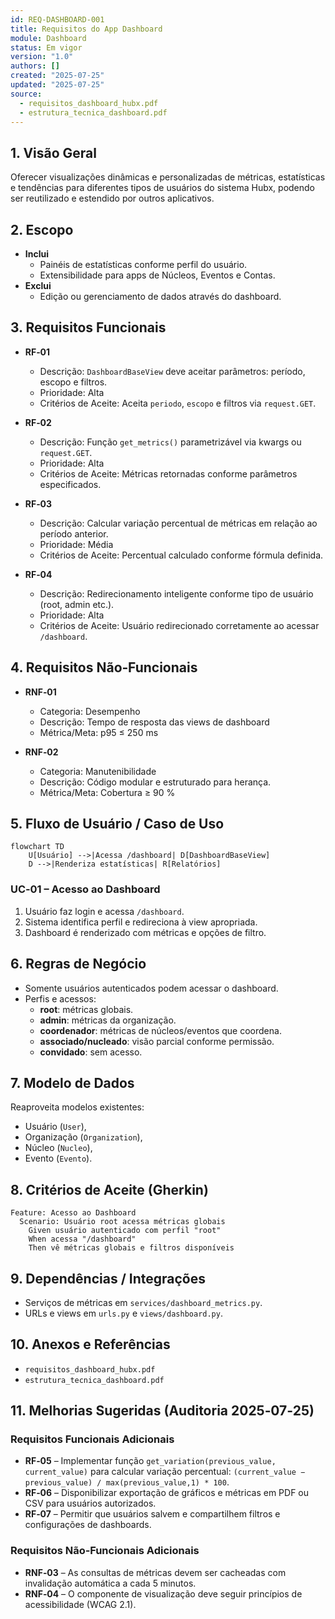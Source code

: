 ```yaml
---
id: REQ-DASHBOARD-001
title: Requisitos do App Dashboard
module: Dashboard
status: Em vigor
version: "1.0"
authors: []
created: "2025-07-25"
updated: "2025-07-25"
source:
  - requisitos_dashboard_hubx.pdf
  - estrutura_tecnica_dashboard.pdf
---
```


## 1. Visão Geral

Oferecer visualizações dinâmicas e personalizadas de métricas, estatísticas e tendências para diferentes tipos de usuários do sistema Hubx, podendo ser reutilizado e estendido por outros aplicativos.

## 2. Escopo
- **Inclui**  
  - Painéis de estatísticas conforme perfil do usuário.  
  - Extensibilidade para apps de Núcleos, Eventos e Contas.  
- **Exclui**  
  - Edição ou gerenciamento de dados através do dashboard.

## 3. Requisitos Funcionais

- **RF‑01**  
  - Descrição: `DashboardBaseView` deve aceitar parâmetros: período, escopo e filtros.  
  - Prioridade: Alta  
  - Critérios de Aceite: Aceita `periodo`, `escopo` e filtros via `request.GET`.  

- **RF‑02**  
  - Descrição: Função `get_metrics()` parametrizável via kwargs ou `request.GET`.  
  - Prioridade: Alta  
  - Critérios de Aceite: Métricas retornadas conforme parâmetros especificados.  

- **RF‑03**  
  - Descrição: Calcular variação percentual de métricas em relação ao período anterior.  
  - Prioridade: Média  
  - Critérios de Aceite: Percentual calculado conforme fórmula definida.  

- **RF‑04**  
  - Descrição: Redirecionamento inteligente conforme tipo de usuário (root, admin etc.).  
  - Prioridade: Alta  
  - Critérios de Aceite: Usuário redirecionado corretamente ao acessar `/dashboard`.  

## 4. Requisitos Não‑Funcionais

- **RNF‑01**  
  - Categoria: Desempenho  
  - Descrição: Tempo de resposta das views de dashboard  
  - Métrica/Meta: p95 ≤ 250 ms  

- **RNF‑02**  
  - Categoria: Manutenibilidade  
  - Descrição: Código modular e estruturado para herança.  
  - Métrica/Meta: Cobertura ≥ 90 %  

## 5. Fluxo de Usuário / Caso de Uso
```mermaid
flowchart TD
    U[Usuário] -->|Acessa /dashboard| D[DashboardBaseView]
    D -->|Renderiza estatísticas| R[Relatórios]
```
### UC‑01 – Acesso ao Dashboard
1. Usuário faz login e acessa `/dashboard`.  
2. Sistema identifica perfil e redireciona à view apropriada.  
3. Dashboard é renderizado com métricas e opções de filtro.

## 6. Regras de Negócio
- Somente usuários autenticados podem acessar o dashboard.  
- Perfis e acessos:  
  - **root**: métricas globais.  
  - **admin**: métricas da organização.  
  - **coordenador**: métricas de núcleos/eventos que coordena.  
  - **associado/nucleado**: visão parcial conforme permissão.  
  - **convidado**: sem acesso.

## 7. Modelo de Dados
Reaproveita modelos existentes:  
- Usuário (`User`),  
- Organização (`Organization`),  
- Núcleo (`Nucleo`),  
- Evento (`Evento`).

## 8. Critérios de Aceite (Gherkin)
```gherkin
Feature: Acesso ao Dashboard
  Scenario: Usuário root acessa métricas globais
    Given usuário autenticado com perfil "root"
    When acessa "/dashboard"
    Then vê métricas globais e filtros disponíveis
```

## 9. Dependências / Integrações
- Serviços de métricas em `services/dashboard_metrics.py`.  
- URLs e views em `urls.py` e `views/dashboard.py`.

## 10. Anexos e Referências
- `requisitos_dashboard_hubx.pdf`  
- `estrutura_tecnica_dashboard.pdf`

## 11. Melhorias Sugeridas (Auditoria 2025‑07‑25)

### Requisitos Funcionais Adicionais
- **RF‑05** – Implementar função `get_variation(previous_value, current_value)` para calcular variação percentual: `(current_value − previous_value) / max(previous_value,1) * 100`.  
- **RF‑06** – Disponibilizar exportação de gráficos e métricas em PDF ou CSV para usuários autorizados.  
- **RF‑07** – Permitir que usuários salvem e compartilhem filtros e configurações de dashboards.  

### Requisitos Não‑Funcionais Adicionais
- **RNF‑03** – As consultas de métricas devem ser cacheadas com invalidação automática a cada 5 minutos.  
- **RNF‑04** – O componente de visualização deve seguir princípios de acessibilidade (WCAG 2.1).  